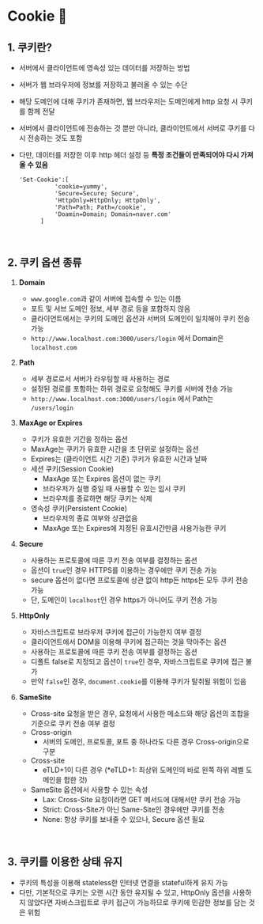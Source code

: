 # **Cookie 🍪**

## 1. 쿠키란?

- 서버에서 클라이언트에 영속성 있는 데이터를 저장하는 방법
- 서버가 웹 브라우저에 정보를 저장하고 불러올 수 있는 수단
- 해당 도메인에 대해 쿠키가 존재하면, 웹 브라우저는 도메인에게 http 요청 시 쿠키를 함께 전달
- 서버에서 클라이언트에 전송하는 것 뿐만 아니라, 클라이언트에서 서버로 쿠키를 다시 전송하는 것도 포함
- 다만, 데이터를 저장한 이후 http 헤더 설정 등 **특정 조건들이 만족되어야 다시 가져올 수 있음**

  ```shell
  'Set-Cookie':[
            'cookie=yummy', 
            'Secure=Secure; Secure',
            'HttpOnly=HttpOnly; HttpOnly',
            'Path=Path; Path=/cookie',
            'Doamin=Domain; Domain=naver.com'
        ]
  ```

<br/>

## 2. 쿠키 옵션 종류

1. **Domain**
   - `www.google.com`과 같이 서버에 접속할 수 있는 이름
   - 포트 및 서브 도메인 정보, 세부 경로 등을 포함하지 않음
   - 클라이언트에서는 쿠키의 도메인 옵션과 서버의 도메인이 일치해야 쿠키 전송 가능
   - `http://www.localhost.com:3000/users/login` 에서 Domain은 `localhost.com`

2. **Path**
   - 세부 경로로서 서버가 라우팅할 때 사용하는 경로
   - 설정된 경로를 포함하는 하위 경로로 요청해도 쿠키를 서버에 전송 가능
   - `http://www.localhost.com:3000/users/login` 에서 Path는 `/users/login`

3. **MaxAge or Expires**
   - 쿠키가 유효한 기간을 정하는 옵션
   - MaxAge는 쿠키가 유효한 시간을 초 단위로 설정하는 옵션
   - Expires는 (클라이언트 시간 기준) 쿠키가 유효한 시간과 날짜
   - 세션 쿠키(Session Cookie)
     - MaxAge 또는 Expires 옵션이 없는 쿠키
     - 브라우저가 실행 중일 때 사용할 수 있는 임시 쿠키
     - 브라우저를 종료하면 해당 쿠키는 삭제
   - 영속성 쿠키(Persistent Cookie)
     - 브라우저의 종료 여부와 상관없음
     - MaxAge 또는 Expires에 지정된 유효시간만큼 사용가능한 쿠키
  
4. **Secure**
   - 사용하는 프로토콜에 따른 쿠키 전송 여부를 결정하는 옵션
   - 옵션이 `true`인 경우 HTTPS를 이용하는 경우에만 쿠키 전송 가능
   - secure 옵션이 없다면 프로토콜에 상관 없이 http든 https든 모두 쿠키 전송 가능
   - 단, 도메인이 `localhost`인 경우 https가 아니어도 쿠키 전송 가능

5. **HttpOnly**
   - 자바스크립트로 브라우저 쿠키에 접근이 가능한지 여부 결정
   - 클라이언트에서 DOM을 이용해 쿠키에 접근하는 것을 막아주는 옵션
   - 사용하는 프로토콜에 따른 쿠키 전송 여부를 결정하는 옵션
   - 디폴트 false로 지정되고 옵션이 `true`인 경우, 자바스크립트로 쿠키에 접근 불가
   - 만약 `false`인 경우, `document.cookie`를 이용해 쿠키가 탈취될 위험이 있음

6. **SameSite**
   - Cross-site 요청을 받은 경우, 요청에서 사용한 메소드와 해당 옵션의 조합을 기준으로 쿠키 전송 여부 결정
   - Cross-origin
     - 서버의 도메인, 프로토콜, 포트 중 하나라도 다른 경우 Cross-origin으로 구분
   - Cross-site
     - eTLD+1이 다른 경우 (*eTLD+1: 최상위 도메인의 바로 왼쪽 하위 레벨 도메인을 합한 것)
   - SameSite 옵션에서 사용할 수 있는 속성
     - Lax: Cross-Site 요청이라면 GET 메서드에 대해서만 쿠키 전송 가능
     - Strict: Cross-Site가 아닌 Same-Site인 경우에만 쿠키를 전송
     - None: 항상 쿠키를 보내줄 수 있으나, Secure 옵션 필요

<br/>

## 3. 쿠키를 이용한 상태 유지

- 쿠키의 특성을 이용해 stateless한 인터넷 연결을 stateful하게 유지 가능
- 다만, 기본적으로 쿠키는 오랜 시간 동안 유지될 수 있고, HttpOnly 옵션을 사용하지 않았다면 자바스크립트로 쿠키 접근이 가능하므로 쿠키에 민감한 정보를 담는 것은 위험
